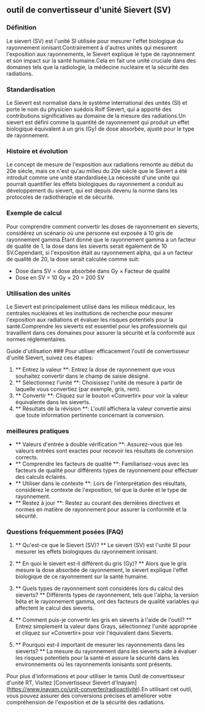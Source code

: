 ## outil de convertisseur d'unité Sievert (SV)

### Définition
Le sievert (SV) est l'unité SI utilisée pour mesurer l'effet biologique du rayonnement ionisant.Contrairement à d'autres unités qui mesurent l'exposition aux rayonnements, le Sievert explique le type de rayonnement et son impact sur la santé humaine.Cela en fait une unité cruciale dans des domaines tels que la radiologie, la médecine nucléaire et la sécurité des radiations.

### Standardisation
Le Sievert est normalisé dans le système international des unités (SI) et porte le nom du physicien suédois Rolf Sievert, qui a apporté des contributions significatives au domaine de la mesure des radiations.Un sievert est défini comme la quantité de rayonnement qui produit un effet biologique équivalent à un gris (Gy) de dose absorbée, ajusté pour le type de rayonnement.

### Histoire et évolution
Le concept de mesure de l'exposition aux radiations remonte au début du 20e siècle, mais ce n'est qu'au milieu du 20e siècle que le Sievert a été introduit comme une unité standardisée.La nécessité d'une unité qui pourrait quantifier les effets biologiques du rayonnement a conduit au développement du sievert, qui est depuis devenu la norme dans les protocoles de radiothérapie et de sécurité.

### Exemple de calcul
Pour comprendre comment convertir les doses de rayonnement en sieverts, considérez un scénario où une personne est exposée à 10 gris de rayonnement gamma.Étant donné que le rayonnement gamma a un facteur de qualité de 1, la dose dans les sieverts serait également de 10 SV.Cependant, si l'exposition était au rayonnement alpha, qui a un facteur de qualité de 20, la dose serait calculée comme suit:
- Dose dans SV = dose absorbée dans Gy × Facteur de qualité
- Dose en SV = 10 Gy × 20 = 200 SV

### Utilisation des unités
Le Sievert est principalement utilisé dans les milieux médicaux, les centrales nucléaires et les institutions de recherche pour mesurer l'exposition aux radiations et évaluer les risques potentiels pour la santé.Comprendre les sieverts est essentiel pour les professionnels qui travaillent dans ces domaines pour assurer la sécurité et la conformité aux normes réglementaires.

Guide d'utilisation ###
Pour utiliser efficacement l'outil de convertisseur d'unité Sievert, suivez ces étapes:
1. ** Entrez la valeur **: Entrez la dose de rayonnement que vous souhaitez convertir dans le champ de saisie désigné.
2. ** Sélectionnez l'unité **: Choisissez l'unité de mesure à partir de laquelle vous convertiez (par exemple, gris, rem).
3. ** Convertir **: Cliquez sur le bouton «Convertir» pour voir la valeur équivalente dans les sieverts.
4. ** Résultats de la révision **: L'outil affichera la valeur convertie ainsi que toute information pertinente concernant la conversion.

### meilleures pratiques
- ** Valeurs d'entrée à double vérification **: Assurez-vous que les valeurs entrées sont exactes pour recevoir les résultats de conversion corrects.
- ** Comprendre les facteurs de qualité **: Familiarisez-vous avec les facteurs de qualité pour différents types de rayonnement pour effectuer des calculs éclairés.
- ** Utiliser dans le contexte **: Lors de l'interprétation des résultats, considérez le contexte de l'exposition, tel que la durée et le type de rayonnement.
- ** Restez à jour **: Restez au courant des dernières directives et normes en matière de rayonnement pour assurer la conformité et la sécurité.

### Questions fréquemment posées (FAQ)

1. ** Qu'est-ce que le Sievert (SV)? **
Le sievert (SV) est l'unité SI pour mesurer les effets biologiques du rayonnement ionisant.

2. ** En quoi le sievert est-il différent du gris (Gy)? **
Alors que le gris mesure la dose absorbée de rayonnement, le sievert explique l'effet biologique de ce rayonnement sur la santé humaine.

3. ** Quels types de rayonnement sont considérés lors du calcul des sieverts? **
Différents types de rayonnement, tels que l'alpha, la version bêta et le rayonnement gamma, ont des facteurs de qualité variables qui affectent le calcul des sieverts.

4. ** Comment puis-je convertir les gris en sieverts à l'aide de l'outil? **
Entrez simplement la valeur dans Grays, sélectionnez l'unité appropriée et cliquez sur «Convertir» pour voir l'équivalent dans Sieverts.

5. ** Pourquoi est-il important de mesurer les rayonnements dans les sieverts? **
La mesure du rayonnement dans les sieverts aide à évaluer les risques potentiels pour la santé et assure la sécurité dans les environnements où les rayonnements ionisants sont présents.

Pour plus d'informations et pour utiliser le tamis Outil de convertisseur d'unité RT, Visitez [Convertisseur Sievert d'Inayam] (https://www.inayam.co/unit-converter/radioactivité).En utilisant cet outil, vous pouvez assurer des conversions précises et améliorer votre compréhension de l'exposition et de la sécurité des radiations.